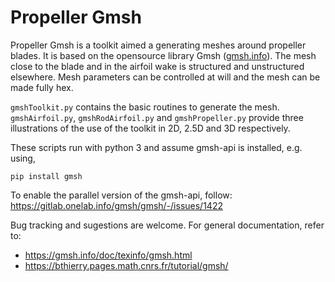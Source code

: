 # Propeller Gmsh

Propeller Gmsh is a toolkit aimed a generating meshes around propeller blades. It is based on the opensource library Gmsh ([gmsh.info](https://gmsh.info/)). The mesh close to the blade and in the airfoil wake is structured and unstructured elsewhere. Mesh parameters can be controlled at will and the mesh can be made fully hex.

`gmshToolkit.py` contains the basic routines to generate the mesh. `gmshAirfoil.py`, `gmshRodAirfoil.py` and `gmshPropeller.py` provide three illustrations of the use of the toolkit in 2D, 2.5D and 3D respectively.

These scripts run with python 3 and assume gmsh-api is installed, e.g. using, 

```
pip install gmsh
```

To enable the parallel version of the gmsh-api, follow: https://gitlab.onelab.info/gmsh/gmsh/-/issues/1422

Bug tracking and sugestions are welcome.
For general documentation, refer to: 
   + https://gmsh.info/doc/texinfo/gmsh.html
   + https://bthierry.pages.math.cnrs.fr/tutorial/gmsh/
